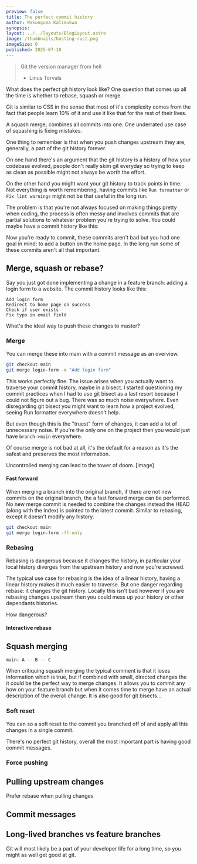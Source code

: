 ```yaml
---
preview: false
title: The perfect commit history
author: Wakunguma Kalimukwa
synopsis: 
layout: ../../layouts/BlogLayout.astro
image: /thumbnails/hosting-rust.png
imageSize: 0
published: 2025-07-10
---
```

> Git the version manager from hell
> - Linus Torvals

What does the perfect git history look like? One question that comes up all the time is whether to rebase, squash or merge.

Git is similar to CSS in the sense that most of it's complexity comes from the fact that people learn 10% of it and use it like that for the rest of their lives.

A squash merge, combines all commits into one. One underrated use case of squashing is fixing mistakes. 

One thing to remember is that when you push changes upstream they are, generally, a part of the git history forever.

On one hand there's an argument that the git history is a history of how your codebase evolved, people don't really skim git everyday so trying to keep as clean as possible might not always be worth the effort.

On the other hand you might want your git history to track points in time. Not everything is worth remembering, having commits like `Run formatter` or `Fix lint warnings` might not be that useful in the long run.

The problem is that you're not always focused on making things pretty when coding, the process is often messy and involves commits that are partial solutions to whatever problem you're trying to solve. You could maybe have a commit history like this:

Now you're ready to commit, these commits aren't bad but you had one goal in mind: to add a button on the home page. In the long run some of these commits aren't all that important. 

## Merge, squash or rebase?
Say you just got done implementing a change in a feature branch: adding a login form to a website. The commit history looks like this:

```text
Add login form
Redirect to home page on success
Check if user exists
Fix typo in email field
```

What's the ideal way to push these changes to master?
### Merge
You can merge these into main with a commit message as an overview.

```bash
git checkout main
git merge login-form -m "Add login form"
```

This works perfectly fine.
The issue arises when you actually want to traverse your commit history, maybe in a bisect. I started questioning my commit practices when I had to use git bisect as a last resort because I could not figure out a bug. There was so much noise everywhere. Even disregarding git bisect you might want to learn how a project evolved, seeing Run formatter everywhere doesn't help.

But even though this is the "truest" form of changes, it can add a lot of unnecessary noise. If you're the only one on the project then you would just have `branch->main` everywhere.

Of course merge is not bad at all, it's the default for a reason as it's the safest and preserves the most information.

Uncontrolled merging can lead to the tower of doom.
[image]

#### Fast forward
When merging a branch into the original branch, if there are not new commits on the original branch, the a fast forward merge can be performed. No new merge commit is needed to combine the changes instead the HEAD (along with the index) is pointed to the latest commit. Similar to rebasing, except it doesn't modify any history.
```bash
git checkout main
git merge login-form -ff-only
```

### Rebasing
Rebasing is dangerous because it changes the history, in particular your local history diverges from the upstream history and now you're screwed. 

The typical use case for rebasing is the idea of a linear history, having a linear history makes it much easier to traverse. But one danger regarding rebase: it changes the git history. Locally this isn't bad however if you are rebasing changes upstream then you could mess up your history or other dependants histories.

How dangerous?

#### Interactive rebase

## Squash merging 

```text
main: A -- B -- C
```

When critiquing squash merging the typical comment is that it loses information which is true, but if combined with small, directed changes the it could be the perfect way to merge changes. It allows you to commit any how on your feature branch but when it comes time to merge have an actual description of the overall change. It is also good for git bisects...
### Soft reset
You can so a soft reset to the commit you branched off of and apply all this changes in a single commit.

There's no perfect git history, overall the most important part is having good commit messages.
### Force pushing
## Pulling upstream changes
Prefer rebase when pulling changes

## Commit messages
## Long-lived branches vs feature branches

Git will most likely be a part of your developer life for a long time, so you might as well get good at git.